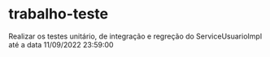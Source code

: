 # trabalho-teste

Realizar os testes unitário, de integração e regreção do ServiceUsuarioImpl até a data  11/09/2022 23:59:00
